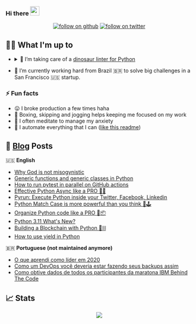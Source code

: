 ### Hi there <img src="https://media.giphy.com/media/hvRJCLFzcasrR4ia7z/giphy.gif" width="25px" height="25px">

<p align="center">
<a href="#"><img alt="follow on github" src="https://img.shields.io/github/followers/guilatrova?style=social"/></a>
<a href="https://twitter.com/intent/user?screen_name=guilatrova"><img alt="follow on twitter" src="https://img.shields.io/twitter/follow/guilatrova?style=social"/></a>
</p>

## 🧑‍💻 What I'm up to

- <details>
  <summary>
  🦖 I’m taking care of a <a href="https://guicommits.com/project-tryceratops/">dinosaur linter for Python</a>
  </summary>

   <br />
   <p align="center">
      <a href="https://github.com/guilatrova/tryceratops"><img src="https://github-readme-stats.vercel.app/api/pin/?username=guilatrova&repo=tryceratops" /></a>
   </p>

  </details>

- 🎯 I’m currently working hard from Brazil 🇧🇷 to solve big challenges in a San Francisco 🇺🇸 startup.


### ⚡ Fun facts

- 😛 I broke production a few times haha
- 🥊 Boxing, skipping and jogging helps keeping me focused on my work
- 🧘 I often meditate to manage my anxiety
- 🤖 I automate everything that I can ([like this readme](https://github.com/guilatrova/guilatrova))


## 📝 [Blog](https://guicommits.com) Posts

🇺🇸 **English**
<!-- PERSONAL_BLOG:START -->
- [Why God is not misogynistic](https://guicommits.com/why-god-is-not-misogynistic/)
- [Generic functions and generic classes in Python](https://guicommits.com/python-generic-type-function-class/)
- [How to run pytest in parallel on GitHub actions](https://guicommits.com/parallelize-pytest-tests-github-actions/)
- [Effective Python Async like a PRO 🐍🔀](https://guicommits.com/effective-python-async-like-a-pro/)
- [Pyrun: Execute Python inside your Twitter, Facebook, Linkedin](https://guicommits.com/pyrun-run-python-from-tweets/)
- [Python Match Case is more powerful than you think 🐍🕹️](https://guicommits.com/python-match-case-examples/)
- [Organize Python code like a PRO 🐍📦](https://guicommits.com/organize-python-code-like-a-pro/)
- [Python 3.11 What&#39;s New?](https://guicommits.com/python-3-11-whats-new/)
- [Building a Blockchain with Python 🐍⛓️](https://guicommits.com/building-blockchain-with-python/)
- [How to use yield in Python](https://guicommits.com/python-yield-examples/)
<!-- PERSONAL_BLOG:END -->

🇧🇷 **Portuguese (not maintained anymore)**
<!-- MEDIUM-BR:START -->
- [O que aprendi como líder em 2020](https://guilatrova.medium.com/o-que-aprendi-como-l%C3%ADder-em-2020-39b125f7176b?source=rss-d7e46d8b9f7b------2)
- [Como um DevOps você deveria estar fazendo seus backups assim](https://guilatrova.medium.com/como-um-devops-voc%C3%AA-deveria-estar-fazendo-seus-backups-assim-517ad7c1b3c6?source=rss-d7e46d8b9f7b------2)
- [Como obtive dados de todos os participantes da maratona IBM Behind The Code](https://guilatrova.medium.com/como-obtive-dados-de-todos-os-participantes-da-maratona-ibm-behind-the-code-fd2038f5a187?source=rss-d7e46d8b9f7b------2)
<!-- MEDIUM-BR:END -->

## 📈 Stats

<p align="center">

<img src="https://github-readme-stats.vercel.app/api?username=guilatrova&show_icons=true&theme=merko" />

</p>
